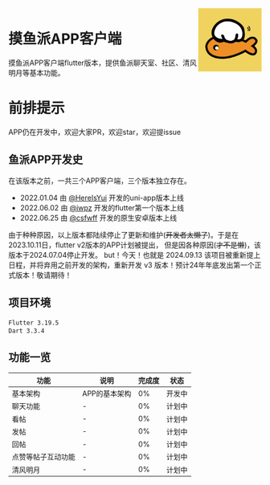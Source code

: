 <img decoding="async" align=right src="assets/images/logo.png" width="25%">

# 摸鱼派APP客户端

摸鱼派APP客户端flutter版本，提供鱼派聊天室、社区、清风明月等基本功能。

# 前排提示

APP仍在开发中，欢迎大家PR，欢迎star，欢迎提issue

## 鱼派APP开发史

在该版本之前，一共三个APP客户端，三个版本独立存在。

- 2022.01.04 由 [@HereIsYui](https://github.com/HereIsYui) 开发的uni-app版本上线 
- 2022.06.02 由 [@iwpz](https://github.com/iwpz) 开发的flutter第一个版本上线 
- 2022.06.25 由 [@csfwff](https://github.com/csfwff) 开发的原生安卓版本上线

由于种种原因，以上版本都陆续停止了更新和维护(~~开发者太懒了~~)。于是在2023.10.11日，flutter v2版本的APP计划被提出，
但是因各种原因(~~才不是懒~~)，该版本于2024.07.04停止开发。
but！今天！也就是 2024.09.13 该项目被重新提上日程，并将弃用之前开发的架构，重新开发 v3 版本！预计24年年底发出第一个正式版本！敬请期待！

## 项目环境

```
Flutter 3.19.5
Dart 3.3.4
```

## 功能一览

| 功能        | 说明       | 完成度 | 状态  |
|-----------|----------|-----|-----|
| 基本架构      | APP的基本架构 | 0%  | 开发中 |
| 聊天功能      | -        | 0%  | 计划中 |
| 看帖        | -        | 0%  | 计划中 |
| 发帖        | -        | 0%  | 计划中 |
| 回帖        | -        | 0%  | 计划中 |
| 点赞等帖子互动功能 | -        | 0%  | 计划中 |
| 清风明月      | -        | 0%  | 计划中 |
